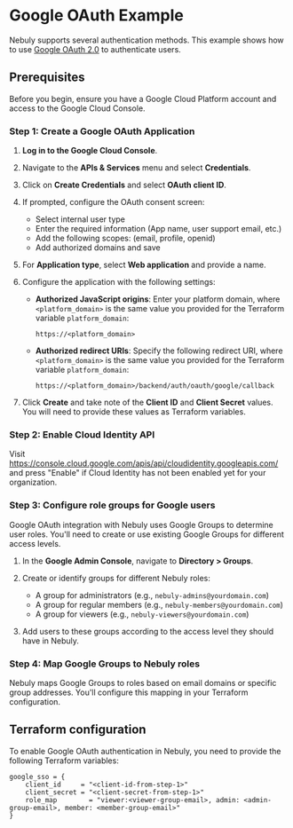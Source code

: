 # Google OAuth Example

Nebuly supports several authentication methods. This example shows how to use [Google OAuth 2.0](https://developers.google.com/identity/protocols/oauth2) to authenticate users.

## Prerequisites

Before you begin, ensure you have a Google Cloud Platform account and access to the Google Cloud Console.

### Step 1: Create a Google OAuth Application

1. **Log in to the Google Cloud Console**.
2. Navigate to the **APIs & Services** menu and select **Credentials**.

3. Click on **Create Credentials** and select **OAuth client ID**.

4. If prompted, configure the OAuth consent screen:

   - Select internal user type
   - Enter the required information (App name, user support email, etc.)
   - Add the following scopes: (email, profile, openid)
   - Add authorized domains and save

5. For **Application type**, select **Web application** and provide a name.

6. Configure the application with the following settings:

   - **Authorized JavaScript origins**: Enter your platform domain, where `<platform_domain>` is the same value you provided
     for the Terraform variable `platform_domain`:
     ```
     https://<platform_domain>
     ```
   - **Authorized redirect URIs**: Specify the following redirect URI, where `<platform_domain>` is the same value you provided
     for the Terraform variable `platform_domain`:
     ```
     https://<platform_domain>/backend/auth/oauth/google/callback
     ```

7. Click **Create** and take note of the **Client ID** and **Client Secret** values. You will need to provide these values as Terraform variables.

### Step 2: Enable Cloud Identity API

Visit https://console.cloud.google.com/apis/api/cloudidentity.googleapis.com/ and press "Enable" if Cloud Identity has not been enabled yet for your organization.

### Step 3: Configure role groups for Google users

Google OAuth integration with Nebuly uses Google Groups to determine user roles. You'll need to create or use existing Google Groups for different access levels.

1. In the **Google Admin Console**, navigate to **Directory > Groups**.

2. Create or identify groups for different Nebuly roles:

   - A group for administrators (e.g., `nebuly-admins@yourdomain.com`)
   - A group for regular members (e.g., `nebuly-members@yourdomain.com`)
   - A group for viewers (e.g., `nebuly-viewers@yourdomain.com`)

3. Add users to these groups according to the access level they should have in Nebuly.

### Step 4: Map Google Groups to Nebuly roles

Nebuly maps Google Groups to roles based on email domains or specific group addresses. You'll configure this mapping in your Terraform configuration.

## Terraform configuration

To enable Google OAuth authentication in Nebuly, you need to provide the following Terraform variables:

```hcl
google_sso = {
    client_id     = "<client-id-from-step-1>"
    client_secret = "<client-secret-from-step-1>"
    role_map        = "viewer:<viewer-group-email>, admin: <admin-group-email>, member: <member-group-email>"
}
```
